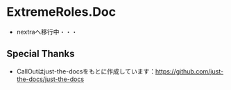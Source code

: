 # ExtremeRoles.Doc
- nextraへ移行中・・・

## Special Thanks
- CallOutはjust-the-docsをもとに作成しています：https://github.com/just-the-docs/just-the-docs